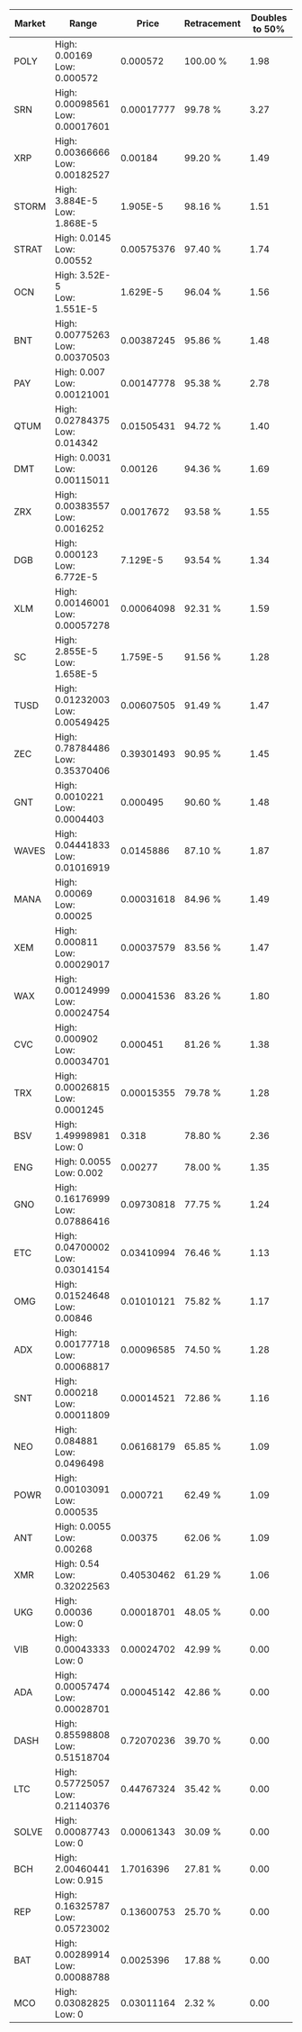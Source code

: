 | Market | Range | Price| Retracement | Doubles to 50% |
| --- | --- | --- | --- | --- |
| POLY | High: 0.00169<br />Low: 0.000572 | 0.000572 | 100.00 % | 1.98 |
| SRN | High: 0.00098561<br />Low: 0.00017601 | 0.00017777 | 99.78 % | 3.27 |
| XRP | High: 0.00366666<br />Low: 0.00182527 | 0.00184 | 99.20 % | 1.49 |
| STORM | High: 3.884E-5<br />Low: 1.868E-5 | 1.905E-5 | 98.16 % | 1.51 |
| STRAT | High: 0.0145<br />Low: 0.00552 | 0.00575376 | 97.40 % | 1.74 |
| OCN | High: 3.52E-5<br />Low: 1.551E-5 | 1.629E-5 | 96.04 % | 1.56 |
| BNT | High: 0.00775263<br />Low: 0.00370503 | 0.00387245 | 95.86 % | 1.48 |
| PAY | High: 0.007<br />Low: 0.00121001 | 0.00147778 | 95.38 % | 2.78 |
| QTUM | High: 0.02784375<br />Low: 0.014342 | 0.01505431 | 94.72 % | 1.40 |
| DMT | High: 0.0031<br />Low: 0.00115011 | 0.00126 | 94.36 % | 1.69 |
| ZRX | High: 0.00383557<br />Low: 0.0016252 | 0.0017672 | 93.58 % | 1.55 |
| DGB | High: 0.000123<br />Low: 6.772E-5 | 7.129E-5 | 93.54 % | 1.34 |
| XLM | High: 0.00146001<br />Low: 0.00057278 | 0.00064098 | 92.31 % | 1.59 |
| SC | High: 2.855E-5<br />Low: 1.658E-5 | 1.759E-5 | 91.56 % | 1.28 |
| TUSD | High: 0.01232003<br />Low: 0.00549425 | 0.00607505 | 91.49 % | 1.47 |
| ZEC | High: 0.78784486<br />Low: 0.35370406 | 0.39301493 | 90.95 % | 1.45 |
| GNT | High: 0.0010221<br />Low: 0.0004403 | 0.000495 | 90.60 % | 1.48 |
| WAVES | High: 0.04441833<br />Low: 0.01016919 | 0.0145886 | 87.10 % | 1.87 |
| MANA | High: 0.00069<br />Low: 0.00025 | 0.00031618 | 84.96 % | 1.49 |
| XEM | High: 0.000811<br />Low: 0.00029017 | 0.00037579 | 83.56 % | 1.47 |
| WAX | High: 0.00124999<br />Low: 0.00024754 | 0.00041536 | 83.26 % | 1.80 |
| CVC | High: 0.000902<br />Low: 0.00034701 | 0.000451 | 81.26 % | 1.38 |
| TRX | High: 0.00026815<br />Low: 0.0001245 | 0.00015355 | 79.78 % | 1.28 |
| BSV | High: 1.49998981<br />Low: 0 | 0.318 | 78.80 % | 2.36 |
| ENG | High: 0.0055<br />Low: 0.002 | 0.00277 | 78.00 % | 1.35 |
| GNO | High: 0.16176999<br />Low: 0.07886416 | 0.09730818 | 77.75 % | 1.24 |
| ETC | High: 0.04700002<br />Low: 0.03014154 | 0.03410994 | 76.46 % | 1.13 |
| OMG | High: 0.01524648<br />Low: 0.00846 | 0.01010121 | 75.82 % | 1.17 |
| ADX | High: 0.00177718<br />Low: 0.00068817 | 0.00096585 | 74.50 % | 1.28 |
| SNT | High: 0.000218<br />Low: 0.00011809 | 0.00014521 | 72.86 % | 1.16 |
| NEO | High: 0.084881<br />Low: 0.0496498 | 0.06168179 | 65.85 % | 1.09 |
| POWR | High: 0.00103091<br />Low: 0.000535 | 0.000721 | 62.49 % | 1.09 |
| ANT | High: 0.0055<br />Low: 0.00268 | 0.00375 | 62.06 % | 1.09 |
| XMR | High: 0.54<br />Low: 0.32022563 | 0.40530462 | 61.29 % | 1.06 |
| UKG | High: 0.00036<br />Low: 0 | 0.00018701 | 48.05 % | 0.00 |
| VIB | High: 0.00043333<br />Low: 0 | 0.00024702 | 42.99 % | 0.00 |
| ADA | High: 0.00057474<br />Low: 0.00028701 | 0.00045142 | 42.86 % | 0.00 |
| DASH | High: 0.85598808<br />Low: 0.51518704 | 0.72070236 | 39.70 % | 0.00 |
| LTC | High: 0.57725057<br />Low: 0.21140376 | 0.44767324 | 35.42 % | 0.00 |
| SOLVE | High: 0.00087743<br />Low: 0 | 0.00061343 | 30.09 % | 0.00 |
| BCH | High: 2.00460441<br />Low: 0.915 | 1.7016396 | 27.81 % | 0.00 |
| REP | High: 0.16325787<br />Low: 0.05723002 | 0.13600753 | 25.70 % | 0.00 |
| BAT | High: 0.00289914<br />Low: 0.00088788 | 0.0025396 | 17.88 % | 0.00 |
| MCO | High: 0.03082825<br />Low: 0 | 0.03011164 | 2.32 % | 0.00 |
